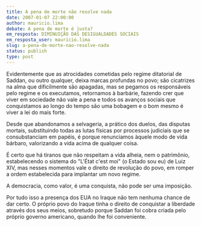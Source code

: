 ```yaml
---
title: A pena de morte não resolve nada
date: 2007-01-07 22:00:00
author: mauricio.lima
debate: A pena de morte é justa?
em_resposta: DIMINUIÇÃO DAS DESIGUALDADES SOCIAIS
em_resposta_user: mauricio.lima
slug: a-pena-de-morte-nao-resolve-nada
status: publish 
type: post
---
```


Evidentemente que as atrocidades cometidas pelo regime ditatorial de Saddan, ou outro qualquer, deixa marcas profundas no povo; são cicatrizes na alma que dificilmente são apagadas, mas se pegamos os responsáveis pelo regime e os executamos, retornamos à barbárie, fazendo crer que viver em sociedade não vale a pena e todos os avanços sociais que conquistamos ao longo do tempo são uma bobagem e o bom mesmo é viver a lei do mais forte.  
  
Desde que abandonamos a selvageria, a prático dos duelos, das disputas mortais, substituindo todas as lutas físicas por processos judiciais que se consubstanciam em papéis, é porque renunciamos àquele modo de vida bárbaro, valorizando a vida acima de qualquer coisa.   
  
É certo que há tiranos que não respeitam a vida alheia, nem o patrimônio, estabelecendo o sistema do "L'État c'est moi" (o Estado sou eu) de Luiz XIV, mas nesses momentos vale o direito de revolução do povo, em romper a ordem estabelecida para implantar um novo regime.  
  
A democracia, como valor, é uma conquista, não pode ser uma imposição.   
  
Por tudo isso a presença dos EUA no Iraque não tem nenhuma chance de dar certo. O próprio povo do Iraque tinha o direito de conquistar a liberdade através dos seus meios, sobretudo porque Saddan foi cobra criada pelo próprio governo americano, quando lhe foi conveniente.
